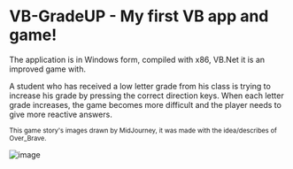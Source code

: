 # VB-GradeUP - My first VB app and game!

The application is in Windows form, compiled with x86, VB.Net it is an improved game with.

A student who has received a low letter grade from his class is trying to increase his grade by pressing the correct direction keys. When each letter grade increases, the game becomes more difficult and the player needs to give more reactive answers.

<sub>This game story's images drawn by MidJourney, it was made with the idea/describes of Over_Brave.</sub>

![image](https://user-images.githubusercontent.com/47111280/207981954-44648f90-e05e-4c2e-8c22-ef8a0e2e6614.png)



